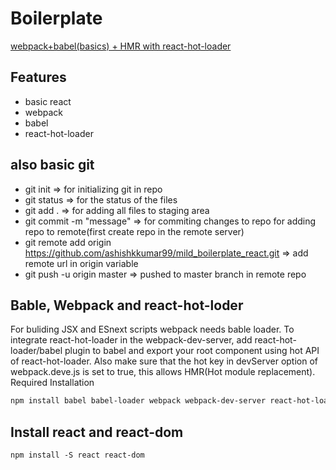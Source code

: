 # Boilerplate

[webpack+babel(basics) + HMR with react-hot-loader](https://docs.google.com/document/d/1DkOYLjroCwYiykL0hdZVTVXWsRx_lPEzdDjEma4G0po/edit#heading=h.dxp0w9fvf833)

## Features

- basic react
- webpack
- babel
- react-hot-loader

## also basic git

- git init => for initializing git in repo
- git status => for the status of the files
- git add . => for adding all files to staging area
- git commit -m "message" => for commiting changes to repo
  for adding repo to remote(first create repo in the remote server)
- git remote add origin
  https://github.com/ashishkkumar99/mild_boilerplate_react.git => add remote url in origin variable
- git push -u origin master => pushed to master branch in remote repo


## Bable, Webpack and react-hot-loder
For buliding JSX and ESnext scripts webpack needs bable loader.
To integrate react-hot-loader in the webpack-dev-server, add react-hot-loader/babel plugin to babel and export your root component using hot API of react-hot-loader.
Also make sure that the hot key in devServer option of webpack.deve.js is set to true, this allows HMR(Hot module replacement).
Required Installation
```bash
npm install babel babel-loader webpack webpack-dev-server react-hot-loader
```

## Install react and react-dom
`npm install -S react react-dom`
